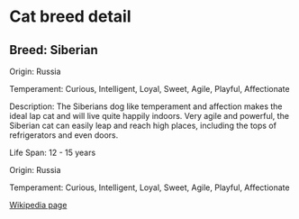 
<!DOCTYPE html>
<html>
   <head>
        <title>Cat Detail</title>
        <link rel="stylesheet" href="/css/styles.css">
        <link rel="stylesheet" href="/css/cat-detail.css">
   </head>
    <body>
        <h1>Cat breed detail</h1>
        <h2>Breed: Siberian</h2>
        <p>Origin: Russia</p>
        <p>Temperament: Curious, Intelligent, Loyal, Sweet, Agile, Playful, Affectionate</p>
        <p>Description: The Siberians dog like temperament and affection makes the ideal lap cat and will live quite happily indoors. Very agile and powerful, the Siberian cat can easily leap and reach high places, including the tops of refrigerators and even doors. </p>
        <p>Life Span: 12 - 15 years</p>
        <p>Origin: Russia</p>
        <p>Temperament: Curious, Intelligent, Loyal, Sweet, Agile, Playful, Affectionate</p>
        <p><a href=https://en.wikipedia.org/wiki/Siberian_(cat)>Wikipedia page</a></p>
<!--        <p><a href=undefined>Image</a></p>-->
     </body>
</html>
        